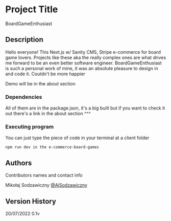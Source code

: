 # Project Title

BoardGameEnthusiast

## Description

Hello everyone! This Next.js w/ Sanity CMS, Stripe e-commerce for board game lovers. Projects like these aka the really complex ones are what drives me forward to be an even better software engineer. BoardGameEnthusiast is such a personal work of mine, it was an absolute pleasure to design in and code it. Couldn't be more happier

Demo will be in the about section

### Dependencies

All of them are in the package.json, it's a big built but if you want to check it out there's a link in the about section ^^^

### Executing program

You can just type the piece of code in your terminal at a client folder

```
npm run dev in the e-commerce-board-games
```

## Authors

Contributors names and contact info

Mikołaj Sodzawiczny
[@AjSodzawiczny](https://twitter.com/AjSodzawiczny)

## Version History

20/07/2022 0.1v
